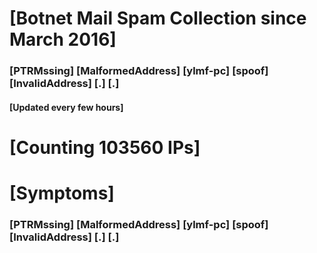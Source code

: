 # [Botnet Mail Spam Collection since March 2016]
### [PTRMssing] [MalformedAddress] [ylmf-pc] [spoof] [InvalidAddress] [.] [.]
#### [Updated every few hours]

# [Counting 103560 IPs]

# [Symptoms] 
###   [PTRMssing] [MalformedAddress] [ylmf-pc] [spoof] [InvalidAddress] [.] [.]
